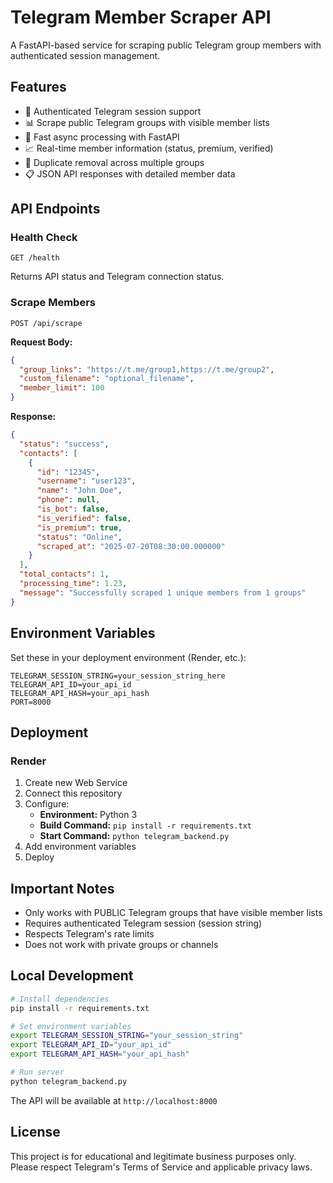 # Telegram Member Scraper API

A FastAPI-based service for scraping public Telegram group members with authenticated session management.

## Features

- 🔐 Authenticated Telegram session support
- 📊 Scrape public Telegram groups with visible member lists
- 🚀 Fast async processing with FastAPI
- 📈 Real-time member information (status, premium, verified)
- 🔄 Duplicate removal across multiple groups
- 📋 JSON API responses with detailed member data

## API Endpoints

### Health Check
```
GET /health
```
Returns API status and Telegram connection status.

### Scrape Members
```
POST /api/scrape
```

**Request Body:**
```json
{
  "group_links": "https://t.me/group1,https://t.me/group2",
  "custom_filename": "optional_filename",
  "member_limit": 100
}
```

**Response:**
```json
{
  "status": "success",
  "contacts": [
    {
      "id": "12345",
      "username": "user123",
      "name": "John Doe",
      "phone": null,
      "is_bot": false,
      "is_verified": false,
      "is_premium": true,
      "status": "Online",
      "scraped_at": "2025-07-20T08:30:00.000000"
    }
  ],
  "total_contacts": 1,
  "processing_time": 1.23,
  "message": "Successfully scraped 1 unique members from 1 groups"
}
```

## Environment Variables

Set these in your deployment environment (Render, etc.):

```
TELEGRAM_SESSION_STRING=your_session_string_here
TELEGRAM_API_ID=your_api_id
TELEGRAM_API_HASH=your_api_hash
PORT=8000
```

## Deployment

### Render
1. Create new Web Service
2. Connect this repository
3. Configure:
   - **Environment:** Python 3
   - **Build Command:** `pip install -r requirements.txt`
   - **Start Command:** `python telegram_backend.py`
4. Add environment variables
5. Deploy

## Important Notes

- Only works with PUBLIC Telegram groups that have visible member lists
- Requires authenticated Telegram session (session string)
- Respects Telegram's rate limits
- Does not work with private groups or channels

## Local Development

```bash
# Install dependencies
pip install -r requirements.txt

# Set environment variables
export TELEGRAM_SESSION_STRING="your_session_string"
export TELEGRAM_API_ID="your_api_id"
export TELEGRAM_API_HASH="your_api_hash"

# Run server
python telegram_backend.py
```

The API will be available at `http://localhost:8000`

## License

This project is for educational and legitimate business purposes only. Please respect Telegram's Terms of Service and applicable privacy laws.
